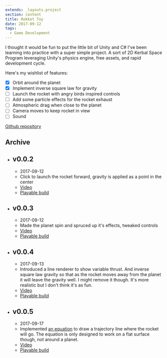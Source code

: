 ```yaml
---
extends: _layouts.project
section: content
title: Rokket Toy
date: 2017-09-12
tags:
  - Game Development
---
```


I thought it would be fun to put the little bit of Unity and C# I've been learning into practice with a super simple project. A sort of 2D Kerbal Space Program leveraging Unity's physics engine, free assets, and rapid development cycle.

Here's my wishlist of features:

* [x] Orbit around the planet
* [x] Implement inverse square law for gravity
* [ ] Launch the rocket with angry birds inspired controls
* [ ] Add some particle effects for the rocket exhaust
* [ ] Atmospheric drag when close to the planet
* [ ] Camera moves to keep rocket in view
* [ ] Sound

[Github repository](https://github.com/danielmorgan/rokket)

## Archive

* ## v0.0.2
  * 2017-09-12
  * Click to launch the rocket forward, gravity is applied as a point in the center
  * [Video](/media/projects/2017-09-12-rokket-toy/rokket-0.0.2.webm)
  * [Playable build](/media/projects/2017-09-12-rokket-toy/0.0.2/index.html)

* ## v0.0.3
  * 2017-09-12
  * Made the planet spin and spruced up it's effects, tweaked controls
  * [Video](/media/projects/2017-09-12-rokket-toy/rokket-0.0.3.webm)
  * [Playable build](/media/projects/2017-09-12-rokket-toy/0.0.3/index.html)

* ## v0.0.4
  * 2017-09-13
  * Introduced a line renderer to show variable thrust. And inverse square law gravity so that as the rocket moves away from the planet it will leave the gravity well. I might remove it though. It's more realistic but I don't think it's as fun.
  * [Video](/media/projects/2017-09-12-rokket-toy/rokket-0.0.4.webm)
  * [Playable build](/media/projects/2017-09-12-rokket-toy/0.0.4/index.html)

* ## v0.0.5
  * 2017-09-17
  * Implemented [an equation](https://en.wikipedia.org/wiki/Trajectory_of_a_projectile) to draw a trajectory line where the rocket will go. The equation is only designed to work on a flat surface though, not around a planet.
  * [Video](/media/projects/2017-09-12-rokket-toy/rokket-0.0.5.webm)
  * [Playable build](/media/projects/2017-09-12-rokket-toy/0.0.5/index.html)
